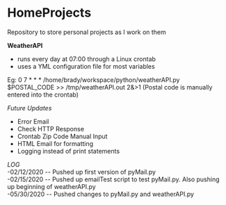 # HomeProjects  
Repository to store personal projects as I work on them

**WeatherAPI**
- runs every day at 07:00 through a Linux crontab
- uses a YML configuration file for most variables

Eg: 0 7 * * * /home/brady/workspace/python/weatherAPI.py $POSTAL_CODE >> /tmp/weatherAPI.out 2&>1
(Postal code is manually entered into the crontab)

*Future Updates*
* Error Email
* Check HTTP Response
* Crontab Zip Code Manual Input
* HTML Email for formatting
* Logging instead of print statements

_LOG_  
-02/12/2020 -- Pushed up first version of pyMail.py  
-02/15/2020 -- Pushed up emailTest script to test pyMail.py. Also pushing up beginning of weatherAPI.py  
-05/30/2020 -- Pushed changes to pyMail.py and weatherAPI.py
